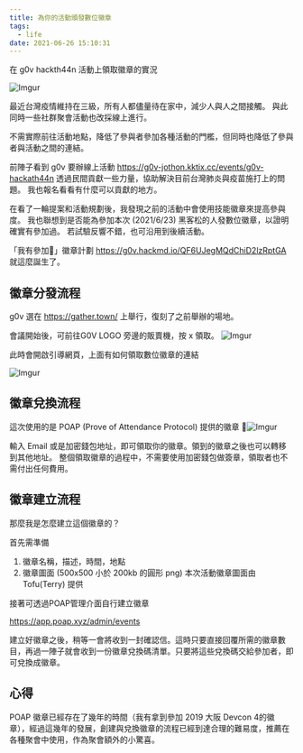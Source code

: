 ```yaml
---
title: 為你的活動頒發數位徽章
tags:
  - life
date: 2021-06-26 15:10:31
---
```


在 g0v hackth44n 活動上領取徽章的實況

![Imgur](https://i.imgur.com/8K8IrkC.png)

最近台灣疫情維持在三級，所有人都儘量待在家中，減少人與人之間接觸。
與此同時一些社群聚會活動也改採線上進行。

不需實際前往活動地點，降低了參與者參加各種活動的門檻，但同時也降低了參與者與活動之間的連結。

前陣子看到 g0v 要辦線上活動 https://g0v-jothon.kktix.cc/events/g0v-hackath44n
透過民間貢獻一些力量，協助解決目前台灣肺炎與疫苗施打上的問題。
我也報名看看有什麼可以貢獻的地方。

在看了一輪提案和活動規劃後，我發現之前的活動中會使用技能徽章來提高參與度。
我也聯想到是否能為參加本次 (2021/6/23) 黑客松的人發數位徽章，以證明確實有參加過。
若試驗反響不錯，也可沿用到後續活動。

「我有參加🙋」徽章計劃 https://g0v.hackmd.io/QF6UJegMQdChiD2lzRptGA 就這麼誕生了。

## 徽章分發流程

g0v 選在 https://gather.town/ 上舉行，復刻了之前舉辦的場地。

會議開始後，可前往G0V LOGO 旁邊的販賣機，按 x 領取。
![Imgur](https://i.imgur.com/ka3k87o.png)

此時會開啟引導網頁，上面有如何領取數位徽章的連結

![Imgur](https://i.imgur.com/sPsWKVF.png)

## 徽章兌換流程

這次使用的是 POAP (Prove of Attendance Protocol) 提供的徽章
![Imgur](https://i.imgur.com/AVEPnB1.png)

輸入 Email 或是加密錢包地址，即可領取你的徽章。領到的徽章之後也可以轉移到其他地址。
整個領取徽章的過程中，不需要使用加密錢包做簽章，領取者也不需付出任何費用。

## 徽章建立流程

那麼我是怎麼建立這個徽章的？

首先需準備
1. 徽章名稱，描述，時間，地點
2. 徽章圖面 (500x500 小於 200kb 的圓形 png)
本次活動徽章圖面由 Tofu(Terry) 提供

接著可透過POAP管理介面自行建立徽章

https://app.poap.xyz/admin/events

建立好徽章之後，稍等一會將收到一封確認信。這時只要直接回覆所需的徽章數目，再過一陣子就會收到一份徽章兌換碼清單。只要將這些兌換碼交給參加者，即可兌換成徽章。

## 心得

POAP 徽章已經存在了幾年的時間（我有拿到參加 2019 大阪 Devcon 4的徽章），經過這幾年的發展，創建與兌換徽章的流程已經到達合理的難易度，推薦在各種聚會中使用，作為聚會額外的小驚喜。
